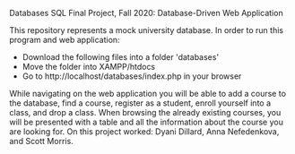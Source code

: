 Databases SQL Final Project, Fall 2020: Database-Driven Web Application

This repository represents a mock university database. 
In order to run this program and web application: 

- Download the following files into a folder 'databases'
- Move the folder into XAMPP/htdocs
- Go to http://localhost/databases/index.php in your browser

While navigating on the web application you will be able to add a course to the database, find a course, register as a student, enroll yourself into a class, and drop a class. 
When browsing the already existing courses, you will be presented with a table and all the information about the course you are looking for.
On this project worked: Dyani Dillard, Anna Nefedenkova, and Scott Morris.  
